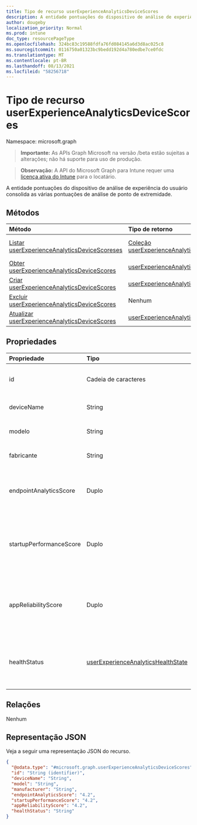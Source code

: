 ```yaml
---
title: Tipo de recurso userExperienceAnalyticsDeviceScores
description: A entidade pontuações do dispositivo de análise de experiência do usuário consolida as várias pontuações de análise de ponto de extremidade.
author: dougeby
localization_priority: Normal
ms.prod: intune
doc_type: resourcePageType
ms.openlocfilehash: 324bc83c19588fdfa76fd084145a6d3d8ac025c8
ms.sourcegitcommit: 0116750a01323bc9bedd192d4a780edbe7ce0fdc
ms.translationtype: MT
ms.contentlocale: pt-BR
ms.lasthandoff: 08/13/2021
ms.locfileid: "58256718"
---
```

# <a name="userexperienceanalyticsdevicescores-resource-type"></a>Tipo de recurso userExperienceAnalyticsDeviceScores

Namespace: microsoft.graph

> **Importante:** As APIs Graph Microsoft na versão /beta estão sujeitas a alterações; não há suporte para uso de produção.

> **Observação:** A API do Microsoft Graph para Intune requer uma [licença ativa do Intune](https://go.microsoft.com/fwlink/?linkid=839381) para o locatário.

A entidade pontuações do dispositivo de análise de experiência do usuário consolida as várias pontuações de análise de ponto de extremidade.

## <a name="methods"></a>Métodos
|Método|Tipo de retorno|Descrição|
|:---|:---|:---|
|[Listar userExperienceAnalyticsDeviceScoreses](../api/intune-devices-userexperienceanalyticsdevicescores-list.md)|[Coleção userExperienceAnalyticsDeviceScores](../resources/intune-devices-userexperienceanalyticsdevicescores.md)|Listar propriedades e relações dos [objetos userExperienceAnalyticsDeviceScores.](../resources/intune-devices-userexperienceanalyticsdevicescores.md)|
|[Obter userExperienceAnalyticsDeviceScores](../api/intune-devices-userexperienceanalyticsdevicescores-get.md)|[userExperienceAnalyticsDeviceScores](../resources/intune-devices-userexperienceanalyticsdevicescores.md)|Leia propriedades e relações do [objeto userExperienceAnalyticsDeviceScores.](../resources/intune-devices-userexperienceanalyticsdevicescores.md)|
|[Criar userExperienceAnalyticsDeviceScores](../api/intune-devices-userexperienceanalyticsdevicescores-create.md)|[userExperienceAnalyticsDeviceScores](../resources/intune-devices-userexperienceanalyticsdevicescores.md)|Crie um novo [objeto userExperienceAnalyticsDeviceScores.](../resources/intune-devices-userexperienceanalyticsdevicescores.md)|
|[Excluir userExperienceAnalyticsDeviceScores](../api/intune-devices-userexperienceanalyticsdevicescores-delete.md)|Nenhum|Exclui um [userExperienceAnalyticsDeviceScores](../resources/intune-devices-userexperienceanalyticsdevicescores.md).|
|[Atualizar userExperienceAnalyticsDeviceScores](../api/intune-devices-userexperienceanalyticsdevicescores-update.md)|[userExperienceAnalyticsDeviceScores](../resources/intune-devices-userexperienceanalyticsdevicescores.md)|Atualize as propriedades de [um objeto userExperienceAnalyticsDeviceScores.](../resources/intune-devices-userexperienceanalyticsdevicescores.md)|

## <a name="properties"></a>Propriedades
|Propriedade|Tipo|Descrição|
|:---|:---|:---|
|id|Cadeia de caracteres|O identificador exclusivo do dispositivo de pontuação do dispositivo de análise de experiência do usuário.|
|deviceName|String|O nome do dispositivo de análise de experiência do usuário.|
|modelo|String|O modelo de dispositivo de análise de experiência do usuário.|
|fabricante|String|O fabricante do dispositivo de análise de experiência do usuário.|
|endpointAnalyticsScore|Duplo|A pontuação do dispositivo de análise de experiência do usuário. Valores válidos -1,79769313486232E+308 a 1.79769313486232E+308|
|startupPerformanceScore|Duplo|A pontuação de desempenho de inicialização do dispositivo de análise de experiência do usuário. Valores válidos -1,79769313486232E+308 a 1.79769313486232E+308|
|appReliabilityScore|Duplo|A pontuação de confiabilidade do aplicativo de dispositivo de análise de experiência do usuário. Valores válidos -1,79769313486232E+308 a 1.79769313486232E+308|
|healthStatus|[userExperienceAnalyticsHealthState](../resources/intune-devices-userexperienceanalyticshealthstate.md)|O estado de saúde do dispositivo de análise de experiência do usuário. Os valores possíveis são: `unknown`, `insufficientData`, `needsAttention`, `meetingGoals`.|

## <a name="relationships"></a>Relações
Nenhum

## <a name="json-representation"></a>Representação JSON
Veja a seguir uma representação JSON do recurso.
<!-- {
  "blockType": "resource",
  "keyProperty": "id",
  "@odata.type": "microsoft.graph.userExperienceAnalyticsDeviceScores"
}
-->
``` json
{
  "@odata.type": "#microsoft.graph.userExperienceAnalyticsDeviceScores",
  "id": "String (identifier)",
  "deviceName": "String",
  "model": "String",
  "manufacturer": "String",
  "endpointAnalyticsScore": "4.2",
  "startupPerformanceScore": "4.2",
  "appReliabilityScore": "4.2",
  "healthStatus": "String"
}
```




